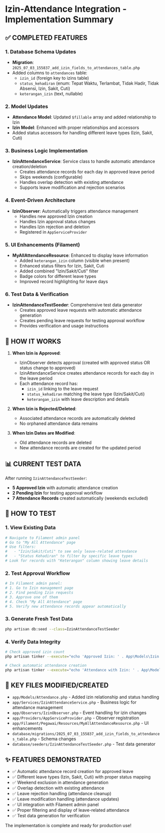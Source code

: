 # Izin-Attendance Integration - Implementation Summary

## ✅ COMPLETED FEATURES

### 1. Database Schema Updates

-   **Migration**: `2025_07_03_155837_add_izin_fields_to_attendances_table.php`
-   Added columns to `attendances` table:
    -   `izin_id` (foreign key to izins table)
    -   `status_kehadiran` (enum: Tepat Waktu, Terlambat, Tidak Hadir, Tidak Absensi, Izin, Sakit, Cuti)
    -   `keterangan_izin` (text, nullable)

### 2. Model Updates

-   **Attendance Model**: Updated `$fillable` array and added relationship to Izin
-   **Izin Model**: Enhanced with proper relationships and accessors
-   Added status accessors for handling different leave types (Izin, Sakit, Cuti)

### 3. Business Logic Implementation

-   **IzinAttendanceService**: Service class to handle automatic attendance creation/deletion
    -   Creates attendance records for each day in approved leave period
    -   Skips weekends (configurable)
    -   Handles overlap detection with existing attendance
    -   Supports leave modification and rejection scenarios

### 4. Event-Driven Architecture

-   **IzinObserver**: Automatically triggers attendance management
    -   Handles new approved Izin creation
    -   Handles Izin approval status changes
    -   Handles Izin rejection and deletion
    -   Registered in `AppServiceProvider`

### 5. UI Enhancements (Filament)

-   **MyAllAttendanceResource**: Enhanced to display leave information
    -   Added `keterangan_izin` column (visible when present)
    -   Enhanced status filters for Izin, Sakit, Cuti
    -   Added combined "Izin/Sakit/Cuti" filter
    -   Badge colors for different leave types
    -   Improved record highlighting for leave days

### 6. Test Data & Verification

-   **IzinAttendanceTestSeeder**: Comprehensive test data generator
    -   Creates approved leave requests with automatic attendance generation
    -   Creates pending leave requests for testing approval workflow
    -   Provides verification and usage instructions

## 🎯 HOW IT WORKS

1. **When Izin is Approved**:

    - IzinObserver detects approval (created with approved status OR status change to approved)
    - IzinAttendanceService creates attendance records for each day in the leave period
    - Each attendance record has:
        - `izin_id` linking to the leave request
        - `status_kehadiran` matching the leave type (Izin/Sakit/Cuti)
        - `keterangan_izin` with leave description and details

2. **When Izin is Rejected/Deleted**:

    - Associated attendance records are automatically deleted
    - No orphaned attendance data remains

3. **When Izin Dates are Modified**:
    - Old attendance records are deleted
    - New attendance records are created for the updated period

## 📊 CURRENT TEST DATA

After running `IzinAttendanceTestSeeder`:

-   **5 Approved Izin** with automatic attendance creation
-   **2 Pending Izin** for testing approval workflow
-   **7 Attendance Records** created automatically (weekends excluded)

## 🧪 HOW TO TEST

### 1. View Existing Data

```bash
# Navigate to Filament admin panel
# Go to "My All Attendance" page
# Use filters:
#   - "Izin/Sakit/Cuti" to see only leave-related attendance
#   - "Status Kehadiran" to filter by specific leave types
# Look for records with "Keterangan" column showing leave details
```

### 2. Test Approval Workflow

```bash
# In Filament admin panel:
# 1. Go to Izin management page
# 2. Find pending Izin requests
# 3. Approve one of them
# 4. Check "My All Attendance" page
# 5. Verify new attendance records appear automatically
```

### 3. Generate Fresh Test Data

```bash
php artisan db:seed --class=IzinAttendanceTestSeeder
```

### 4. Verify Data Integrity

```bash
# Check approved izin count
php artisan tinker --execute="echo 'Approved Izin: ' . App\Models\Izin::whereNotNull('approved_at')->count() . PHP_EOL;"

# Check automatic attendance creation
php artisan tinker --execute="echo 'Attendance with Izin: ' . App\Models\Attendance::whereNotNull('izin_id')->count() . PHP_EOL;"
```

## 🔧 KEY FILES MODIFIED/CREATED

-   `app/Models/Attendance.php` - Added izin relationship and status handling
-   `app/Services/IzinAttendanceService.php` - Business logic for attendance management
-   `app/Observers/IzinObserver.php` - Event handling for izin changes
-   `app/Providers/AppServiceProvider.php` - Observer registration
-   `app/Filament/Pegawai/Resources/MyAllAttendanceResource.php` - UI enhancements
-   `database/migrations/2025_07_03_155837_add_izin_fields_to_attendances_table.php` - Schema changes
-   `database/seeders/IzinAttendanceTestSeeder.php` - Test data generator

## ✨ FEATURES DEMONSTRATED

-   ✅ Automatic attendance record creation for approved leave
-   ✅ Different leave types (Izin, Sakit, Cuti) with proper status mapping
-   ✅ Weekend exclusion in attendance generation
-   ✅ Overlap detection with existing attendance
-   ✅ Leave rejection handling (attendance cleanup)
-   ✅ Leave modification handling (attendance updates)
-   ✅ UI integration with Filament admin panel
-   ✅ Proper filtering and display of leave-related attendance
-   ✅ Test data generation for verification

The implementation is complete and ready for production use!
